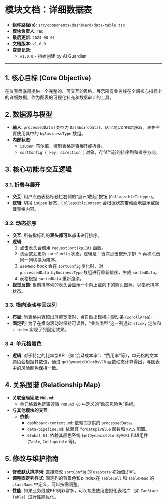 # 模块文档：详细数据表

- **组件路径(s)**: `src/components/dashboard/data-table.tsx`
- **模块负责人**: `TBD`
- **最后更新**: `2024-08-01`
- **文档版本**: `v1.0.0`
- **变更记录**:
  - `v1.0.0` - 初始创建 by AI Guardian

---

## 1. 核心目标 (Core Objective)
在仪表盘底部提供一个完整的、可交互的表格，展示所有业务线在全部核心指标上的详细数据，作为图表的可视化补充和数据审计的工具。

## 2. 数据源与模型
- **输入**: `processedData` (类型为 `DashboardData`)，从全局Context获取。表格主要使用其中的 `byBusinessType` 数组。
- **内部状态**:
  - `isOpen`: 布尔值，控制表格是否展开或折叠。
  - `sortConfig`: `{ key, direction }` 对象，存储当前的排序列和排序方向。

## 3. 核心功能与交互逻辑
### 3.1. 折叠与展开
- **交互**: 用户点击表格标题栏右侧的“展开/收起”按钮 (`CollapsibleTrigger`)。
- **逻辑**: 切换 `isOpen` 状态，`CollapsibleContent` 会根据状态带动画地显示或隐藏表格内容。

### 3.2. 动态排序
- **交互**: 所有指标列的**表头都可以点击**进行排序。
- **逻辑**:
  1.  点击表头会调用 `requestSort(kpiId)` 函数。
  2.  该函数会更新 `sortConfig` 状态。逻辑是：首次点击按升序排 -> 再次点击同一列切换为降序。
  3.  `useMemo` hook 会在 `sortConfig` 变化时，对 `processedData.byBusinessType` 数组进行重新排序，生成 `sortedData`。
  4.  表格根据 `sortedData` 重新渲染。
- **视觉反馈**: 当前排序列的表头会显示一个向上或向下的箭头图标，以指示排序状态。

### 3.3. 横向滚动与固定列
- **布局**: 当表格内容超出屏幕宽度时，会自动出现横向滚动条 (`ScrollArea`)。
- **固定列**: 为了在横向滚动时保持可读性，“业务类型”这一列通过 `sticky` 定位和 `z-index` 实现了列固定效果。

### 3.4. 单元格着色
- **逻辑**: 对于特定的比率型KPI（如“变动成本率”、“费用率”等），单元格的文本颜色会根据其数值，通过 `getDynamicColorByVCR` 函数动态计算得出，与图表中的风险颜色保持一致。

## 4. 关系图谱 (Relationship Map)
- **关联全局宪法 `PRD.md`**:
  - 单元格着色逻辑遵循 `PRD.md §6` 中定义的“动态风险色”系统。
- **与其他模块的交互**:
  - **依赖**:
    - `dashboard-context.md`: 依赖其提供的 `processedData`。
    - `data-pipeline.md`: 依赖其 `formatKpiValue` 函数和 `KPIS` 配置。
    - `Global UI`: 依赖其颜色系统 (`getDynamicColorByVCR`) 和UI组件 (`Table`, `Collapsible` 等)。

## 5. 修改与维护指南
- **修改默认排序列**: 直接修改 `sortConfig` 的 `useState` 初始值即可。
- **调整固定列样式**: 固定列的背景色和z-index在 `TableCell` 和 `TableHead` 的 `className` 中定义，可以按需调整。
- **性能**: 如果业务线或KPI列非常多，可以考虑使用虚拟化表格库（如 `TanStack Table`）进行性能优化。
